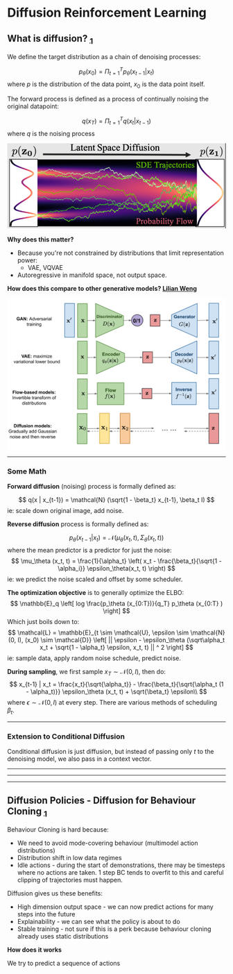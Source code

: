 # Diffusion Reinforcement Learning

## What is diffusion? [$_1$](https://arxiv.org/abs/2105.05233)

We define the target distribution as a chain of denoising processes:

$$
  p_\theta(x_0) = \Pi_{t=1}^T p_\theta(x_{t-1} | x_t)
$$
where $p$ is the distribution of the data point, $x_0$ is the data point itself.

The forward process is defined as a process of continually noising the original datapoint:

$$
  q(x_T) = \Pi_{t=1}^T q(x_t | x_{t-1})
$$
where $q$ is the noising process

![.images/fcd5fa20-4c5f-450d-bd0e-ddb1010e83fc.png](.images/fcd5fa20-4c5f-450d-bd0e-ddb1010e83fc.png)

**Why does this matter?**

- Because you're not constrained by distributions that limit representation power:
  - VAE, VQVAE
- Autoregressive in manifold space, not output space.

**How does this compare to other generative models? [Lilian Weng](https://lilianweng.github.io/posts/2021-07-11-diffusion-models/)**

![.images/cda3cde1-3d25-4bb9-83a9-a25f41501aaa.png](.images/cda3cde1-3d25-4bb9-83a9-a25f41501aaa.png)

---

### Some Math

**Forward diffusion** (noising) process is formally defined as:

$$
  q(x | x_{t-1}) = \mathcal{N} (\sqrt{1 - \beta_t} x_{t-1}, \beta_t I)
$$
ie: scale down original image, add noise.

**Reverse diffusion** process is formally defined as:

$$
  p_\theta (x_{t-1} | x_t) = \mathcal{N} (\mu_\theta (x_t, t), \Sigma_\theta (x_t, t))
$$
where the mean predictor is a predictor for just the noise:
$$
  \mu_\theta (x_t, t) = \frac{1}{\alpha_t} \left(
    x_t - \frac{\beta_t}{\sqrt{1 - \alpha_i}} \epsilon_\theta(x_t, t) 
  \right)
$$
ie: we predict the noise scaled and offset by some scheduler.

**The optimization objective** is to generally optimize the ELBO:
$$
  \mathbb{E}_q \left[ 
    log \frac{p_\theta (x_{0:T})}{q_T}
p_\theta (x_{0:T}
) 
  \right]
$$
Which just boils down to:
$$
  \mathcal{L} = \mathbb{E}_{t \sim \mathcal{U}, \epsilon \sim \mathcal{N}(0, I), (x_0) \sim \mathcal{D}}
    \left[ 
      || \epsilon - \epsilon_\theta (\sqrt\alpha_t x_t + \sqrt{1 - \alpha_t} \epsilon, x_t, t) || ^ 2
    \right]
$$
ie: sample data, apply random noise schedule, predict noise.

**During sampling**, we first sample $x_T \sim \mathcal{N} (0, I)$, then do:
$$
  x_{t-1} | x_t = \frac{x_t}{\sqrt{\alpha_t}} - \frac{\beta_t}{\sqrt{\alpha_t (1 - \alpha_t)}} \epsilon_\theta (x_t, t) + \sqrt{\beta_t} \epsilon\\
$$
where $\epsilon \sim \mathcal{N}(0, I)$ at every step.
There are various methods of scheduling $\beta_t$.

---

### Extension to Conditional Diffusion

Conditional diffusion is just diffusion, but instead of passing only $t$ to the denoising model, we also pass in a context vector.

---
---
---

## Diffusion Policies - Diffusion for Behaviour Cloning [$_1$](https://arxiv.org/pdf/2303.04137v4)

Behaviour Cloning is hard because:
- We need to avoid mode-covering behaviour (multimodel action distributions)
- Distribution shift in low data regimes
- Idle actions - during the start of demonstrations, there may be timesteps where no actions are taken. 1 step BC tends to overfit to this and careful clipping of trajectories must happen.

Diffusion gives us these benefits:
- High dimension output space - we can now predict actions for many steps into the future
- Explainability - we can see what the policy is about to do
- Stable training - not sure if this is a perk because behaviour cloning already uses static distributions

**How does it works**

We try to predict a sequence of actions







